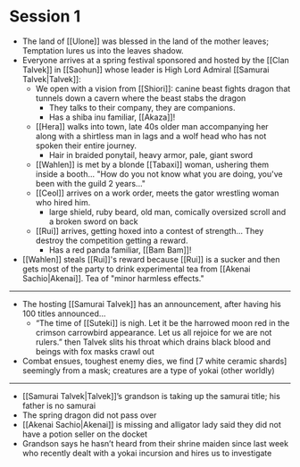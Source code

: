 # Session 1

- The land of [[Ulone]] was blessed in the land of the mother leaves; Temptation lures us into the leaves shadow.
- Everyone arrives at a spring festival sponsored and hosted by the [[Clan Talvek]] in [[Saohun]] whose leader is High Lord Admiral [[Samurai Talvek|Talvek]]:
	- We open with a vision from [[Shiori]]: canine beast fights dragon that tunnels down a cavern where the beast stabs the dragon
		- They talks to their company, they are companions.
		- Has a shiba inu familiar, [[Akaza]]!
	- [[Hera]] walks into town, late 40s older man accompanying her along with a shirtless man in lags and a wolf head who has not spoken their entire journey.
		- Hair in braided ponytail, heavy armor, pale, giant sword
	- [[Wahlen]] is met by a blonde [[Tabaxi]] woman, ushering them inside a booth... "How do you not know what you are doing, you've been with the guild 2 years..."
	- [[Ceol]] arrives on a work order, meets the gator wrestling woman who hired him.
		- large shield, ruby beard, old man, comically oversized scroll and a broken sword on back
	- [[Rui]] arrives, getting hoxed into a contest of strength... They destroy the competition getting a reward.
		- Has a red panda familiar, [[Bam Bam]]!
- [[Wahlen]] steals [[Rui]]'s reward because [[Rui]] is a sucker and then gets most of the party to drink experimental tea from [[Akenai Sachio|Akenai]]. Tea of "minor harmless effects."

---

- The hosting [[Samurai Talvek]] has an announcement, after having his 100 titles announced...
	- “The time of [[Suteki]] is nigh. Let it be the harrowed moon red in the crimson carrowbird appearance. Let us all rejoice for we are not rulers.” then Talvek slits his throat which drains black blood and beings with fox masks crawl out
- Combat ensues, toughest enemy dies, we find [7 white ceramic shards] seemingly from a mask; creatures are a type of yokai (other worldly)

---

- [[Samurai Talvek|Talvek]]’s grandson is taking up the samurai title; his father is no samurai
- The spring dragon did not pass over
- [[Akenai Sachio|Akenai]] is missing and alligator lady said they did not have a potion seller on the docket
- Grandson says he hasn’t heard from their shrine maiden since last week who recently dealt with a yokai incursion and hires us to investigate